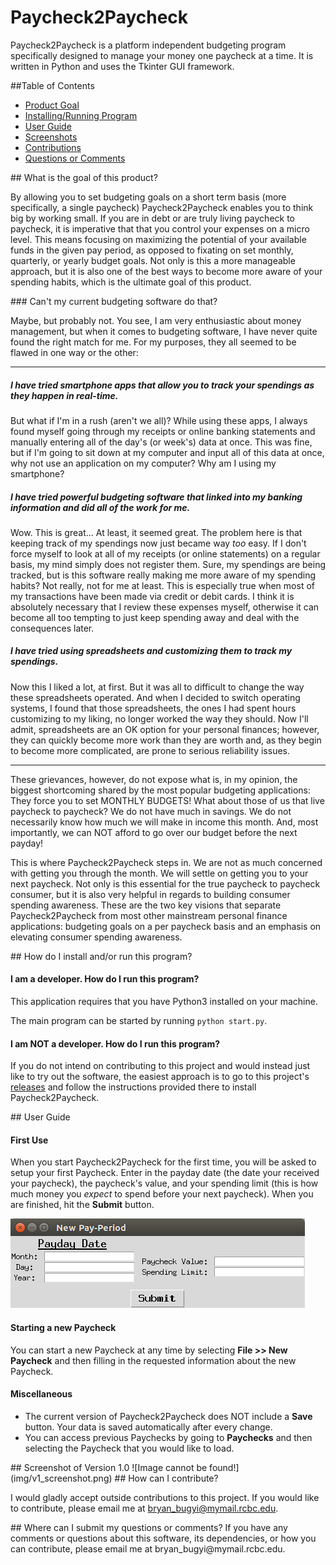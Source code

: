 # Paycheck2Paycheck
Paycheck2Paycheck is a platform independent budgeting program specifically designed to manage your money one paycheck at a time. It is written in Python and uses the Tkinter GUI framework.

##Table of Contents
* [Product Goal](#goal)
* [Installing/Running Program](#install)
* [User Guide](#guide)
* [Screenshots](#screenshot)
* [Contributions](#contribute)
* [Questions or Comments](#questions)

<a name="goal" />
## What is the goal of this product?

By allowing you to set budgeting goals on a short term basis (more specifically, a single paycheck) Paycheck2Paycheck enables you to think big by working small. If you are in debt or are truly living paycheck to paycheck, it is imperative that that you control your expenses on a micro level. This means focusing on maximizing the potential of your available funds in the given pay period, as opposed to fixating on set monthly, quarterly, or yearly budget goals. Not only is this a more manageable approach, but it is also one of the best ways to become more aware of your spending habits, which is the ultimate goal of this product. 

<a name="other_budget_software" />
### Can't my current budgeting software do that?

Maybe, but probably not. You see, I am very enthusiastic about money management, but when it comes to budgeting software, I have never quite found the right match for me. For my purposes, they all seemed to be flawed in one way or the other: 

-----------------------------------------
##### I have tried smartphone apps that allow you to track your spendings as they happen in real-time.

But what if I'm in a rush (aren't we all)? While using these apps, I always found myself going
through my receipts or online banking statements and manually entering all of the day's (or week's) data at once. This was fine, but if I'm going to sit down at my computer and input all of this data at once, why not use an application on my computer? Why am I using my smartphone?

##### I have tried powerful budgeting software that linked into my banking information and did all of the work for me.

Wow. This is great... At least, it seemed great. The problem here is that keeping track of my spendings now just became way <em>too</em> easy. If I don't force myself to look at all of my receipts (or online statements) on a regular basis, my mind simply does not register them. Sure, my spendings are being tracked, but is this software really making me more aware of my spending habits? Not really, not for me at least. This is especially true when most of my transactions have been made via credit or debit cards. I think it is absolutely necessary that I review these expenses myself, otherwise it can become all too tempting to just keep spending away and deal with the consequences later. 

##### I have tried using spreadsheets and customizing them to track my spendings.

Now this I liked a lot, at first. But it was all to difficult to change the way these spreadsheets operated. And when I decided to switch operating systems, I found that those spreadsheets, the ones I had spent hours customizing to my liking, no longer worked the way they should. Now I'll admit, spreadsheets are an OK option for your personal finances; however, they can quickly become more work than they are worth and, as they begin to become more complicated, are prone to serious reliability issues. 

----------------------------------------

These grievances, however, do not expose what is, in my opinion, the biggest shortcoming shared by the most popular budgeting applications: They force you to set MONTHLY BUDGETS! What about those of us that live paycheck to paycheck? We do not have much in savings. We do not necessarily know how much we will make in income this month. And, most importantly, we can NOT afford to go over our budget before the next payday! 

This is where Paycheck2Paycheck steps in. We are not as much concerned with getting you through the month. We will settle on getting you to your next paycheck. Not only is this essential for the true paycheck to paycheck consumer, but it is also very helpful in regards to building consumer spending awareness. These are the two key visions that separate Paycheck2Paycheck from most other mainstream personal finance applications: budgeting goals on a per paycheck basis and an emphasis on elevating consumer spending awareness. 

<a name="install"/>
## How do I install and/or run this program?

#### I am a developer. How do I run this program?
This application requires that you have Python3 installed on your machine.

The main program can be started by running `python start.py`.

#### I am NOT a developer. How do I run this program?
If you do not intend on contributing to this project and would instead just like to try out the software, the easiest approach is to go to this project's [releases](https://github.com/bbugyi200/Paycheck2Paycheck/releases) and follow the instructions provided there to install Paycheck2Paycheck.

<a name="guide" />
## User Guide

#### First Use
When you start Paycheck2Paycheck for the first time, you will be asked to setup your first Paycheck. Enter in the payday date (the date your received your paycheck), the paycheck's value, and your spending limit (this is how much money you *expect* to spend before your next paycheck). When you are finished, hit the **Submit** button.

![first_use screenshot](img/first_use.png)

#### Starting a new Paycheck
You can start a new Paycheck at any time by selecting **File >> New Paycheck** and then filling in the requested information about the new Paycheck.

#### Miscellaneous
* The current version of Paycheck2Paycheck does NOT include a **Save** button. Your data is saved automatically after every change.
* You can access previous Paychecks by going to **Paychecks** and then selecting the Paycheck that you would like to load. 

<a name="screenshot" />
## Screenshot of Version 1.0
![Image cannot be found!](img/v1_screenshot.png)

<a name="contribute" />
## How can I contribute?

I would gladly accept outside contributions to this project. If you would like to contribute, please email me at bryan_bugyi@mymail.rcbc.edu.

<a name="questions" />
## Where can I submit my questions or comments?
If you have any comments or questions about this software, its dependencies, or how you can contribute, please email me at bryan_bugyi@mymail.rcbc.edu.


